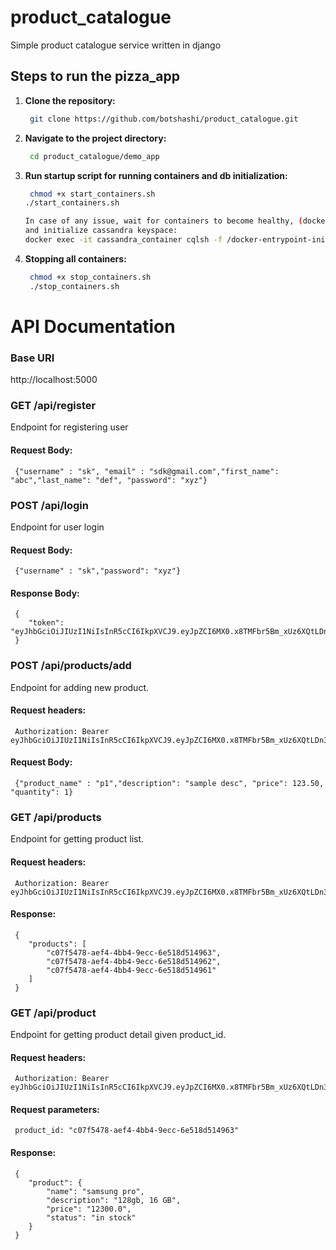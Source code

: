 # product_catalogue
Simple product catalogue service written in django

## Steps to run the pizza_app

1. **Clone the repository:**
   ```bash
    git clone https://github.com/botshashi/product_catalogue.git
    ```
2. **Navigate to the project directory:**
   ```bash
    cd product_catalogue/demo_app
    ```
3. **Run startup script for running containers and db initialization:**
   ```bash
    chmod +x start_containers.sh
   ./start_containers.sh
   
   In case of any issue, wait for containers to become healthy, (docker ps)
   and initialize cassandra keyspace: 
   docker exec -it cassandra_container cqlsh -f /docker-entrypoint-initdb.d/init_cassandra.cql
    ```
4. **Stopping all containers:**
   ```bash
    chmod +x stop_containers.sh
    ./stop_containers.sh
    ```
# API Documentation

### Base URI
 http://localhost:5000

### GET /api/register
Endpoint for registering user
#### Request Body: <br>
```buildoutcfg
 {"username" : "sk", "email" : "sdk@gmail.com","first_name": "abc","last_name": "def", "password": "xyz"}
```

### POST /api/login
Endpoint for user login
#### Request Body: <br>
```buildoutcfg
 {"username" : "sk","password": "xyz"}
```
#### Response Body: <br>
```buildoutcfg
 {
    "token": "eyJhbGciOiJIUzI1NiIsInR5cCI6IkpXVCJ9.eyJpZCI6MX0.x8TMFbr5Bm_xUz6XQtLDn3YQcLYmKYW4E8nhyZepvyQ"
 }
```


### POST /api/products/add
Endpoint for adding new product.
#### Request headers: <br>
```buildoutcfg
 Authorization: Bearer eyJhbGciOiJIUzI1NiIsInR5cCI6IkpXVCJ9.eyJpZCI6MX0.x8TMFbr5Bm_xUz6XQtLDn3YQcLYmKYW4E8nhyZepvyQ
```
#### Request Body: <br>
```buildoutcfg
 {"product_name" : "p1","description": "sample desc", "price": 123.50, "quantity": 1}
```

### GET /api/products
Endpoint for getting product list.
#### Request headers: <br>
```buildoutcfg
 Authorization: Bearer eyJhbGciOiJIUzI1NiIsInR5cCI6IkpXVCJ9.eyJpZCI6MX0.x8TMFbr5Bm_xUz6XQtLDn3YQcLYmKYW4E8nhyZepvyQ
```

#### Response: <br>
```buildoutcfg
 {
    "products": [
        "c07f5478-aef4-4bb4-9ecc-6e518d514963",
        "c07f5478-aef4-4bb4-9ecc-6e518d514962",
        "c07f5478-aef4-4bb4-9ecc-6e518d514961"
    ]
 }
```

### GET /api/product
Endpoint for getting product detail given product_id.
#### Request headers: <br>
```buildoutcfg
 Authorization: Bearer eyJhbGciOiJIUzI1NiIsInR5cCI6IkpXVCJ9.eyJpZCI6MX0.x8TMFbr5Bm_xUz6XQtLDn3YQcLYmKYW4E8nhyZepvyQ
```
#### Request parameters: <br>
```buildoutcfg
 product_id: "c07f5478-aef4-4bb4-9ecc-6e518d514963"
```

#### Response: <br>
```buildoutcfg
 {
    "product": {
        "name": "samsung pro",
        "description": "128gb, 16 GB",
        "price": "12300.0",
        "status": "in stock"
    }
 }
```
<br>
<br>
